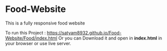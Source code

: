 # Food-Website
This is a fully responsive food website


To run this Project :
https://satyam8932.github.io/Food-Website/Food/index.html
Or you can Download it and open in **index.html** in your browser or use live server.
